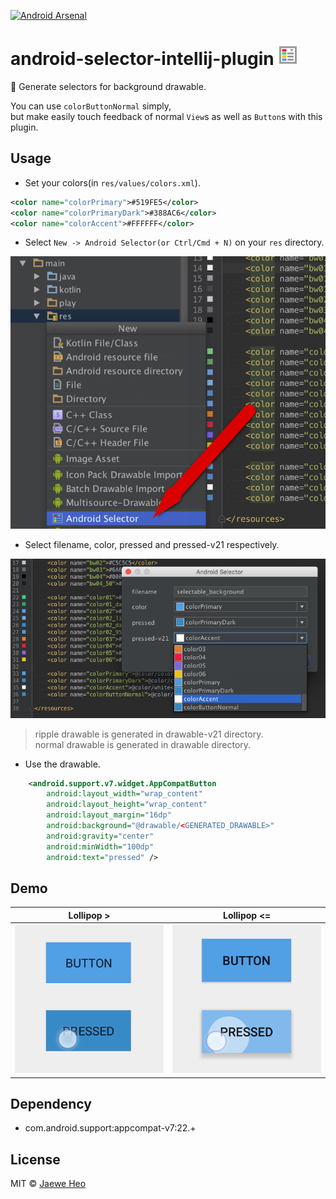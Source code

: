[![Android Arsenal](https://img.shields.io/badge/Android%20Arsenal-android--selector--intellij--plugin-green.svg?style=flat)](https://android-arsenal.com/details/1/2342)


# android-selector-intellij-plugin ![icon](src/icons/icon@2x.png)
:art: Generate selectors for background drawable.

You can use `colorButtonNormal` simply,  
but make easily touch feedback of normal `View`s as well as `Button`s with this plugin.


## Usage
- Set your colors(in `res/values/colors.xml`).
```xml
<color name="colorPrimary">#519FE5</color>
<color name="colorPrimaryDark">#388AC6</color>
<color name="colorAccent">#FFFFFF</color>
```

- Select `New -> Android Selector(or Ctrl/Cmd + N)` on your `res` directory.  

![screenshot1](images/screenshot1.png)

- Select filename, color, pressed and pressed-v21 respectively.

![screenshot2](images/screenshot2.png)

> ripple drawable is generated in drawable-v21 directory.  
> normal drawable is generated in drawable directory.

- Use the drawable.
```xml
    <android.support.v7.widget.AppCompatButton
        android:layout_width="wrap_content"
        android:layout_height="wrap_content"
        android:layout_margin="16dp"
        android:background="@drawable/<GENERATED_DRAWABLE>"
        android:gravity="center"
        android:minWidth="100dp"
        android:text="pressed" />
```


## Demo

| Lollipop &gt; | Lollipop &lt;= |
|---------------|----------------|
| ![demo1][d1]  | ![demo2][d2]   |


## Dependency
- com.android.support:appcompat-v7:22.+


## License
MIT © [Jaewe Heo][importre]












[importre]: http://import.re
[d1]: images/demo1.png
[d2]: images/demo2.png
